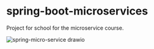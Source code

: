 # spring-boot-microservices
Project for school for the microservice course.

![spring-micro-service drawio](https://github.com/karimBg/spring-boot-micro-service/assets/41449298/d78fd44e-72b1-4b3b-9e06-25c77d61448d)
